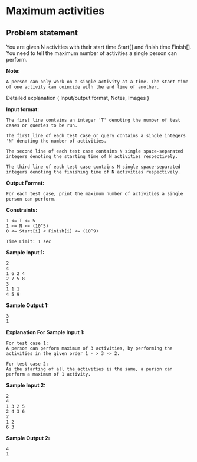 Maximum activities
==================

Problem statement
-----------------

You are given N activities with their start time Start\[\] and finish time Finish\[\]. You need to tell the maximum number of activities a single person can perform.

**Note:**

    A person can only work on a single activity at a time. The start time of one activity can coincide with the end time of another.
    

Detailed explanation ( Input/output format, Notes, Images )

**Input format:**

    The first line contains an integer 'T' denoting the number of test cases or queries to be run. 
    
    The first line of each test case or query contains a single integers 'N' denoting the number of activities. 
    
    The second line of each test case contains N single space-separated integers denoting the starting time of N activities respectively.
    
    The third line of each test case contains N single space-separated integers denoting the finishing time of N activities respectively.
    

**Output Format:**

    For each test case, print the maximum number of activities a single person can perform.
    

**Constraints:**

    1 <= T <= 5
    1 <= N <= (10^5)
    0 <= Start[i] < Finish[i] <= (10^9)
    
    Time Limit: 1 sec
    

**Sample Input 1:**

    2
    4
    1 6 2 4 
    2 7 5 8 
    3
    1 1 1
    4 5 9
    

**Sample Output 1:**

    3
    1
    

**Explanation For Sample Input 1:**

    For test case 1: 
    A person can perform maximum of 3 activities, by performing the activities in the given order 1 - > 3 -> 2.
    
    For test case 2:
    As the starting of all the activities is the same, a person can perform a maximum of 1 activity.
    

**Sample Input 2:**

    2
    4
    1 3 2 5
    2 4 3 6
    2
    1 2 
    6 3 
    

**Sample Output 2:**

    4 
    1
